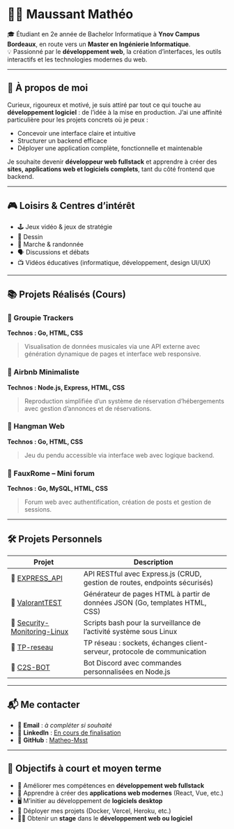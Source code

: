 # 👨‍💻 Maussant Mathéo

🎓 Étudiant en 2e année de Bachelor Informatique à **Ynov Campus Bordeaux**, en route vers un **Master en Ingénierie Informatique**.  
💡 Passionné par le **développement web**, la création d’interfaces, les outils interactifs et les technologies modernes du web.

---

## 🧠 À propos de moi

Curieux, rigoureux et motivé, je suis attiré par tout ce qui touche au **développement logiciel** : de l’idée à la mise en production. J’ai une affinité particulière pour les projets concrets où je peux :

- Concevoir une interface claire et intuitive
- Structurer un backend efficace
- Déployer une application complète, fonctionnelle et maintenable

Je souhaite devenir **développeur web fullstack** et apprendre à créer des **sites, applications web et logiciels complets**, tant du côté frontend que backend.

---

## 🎮 Loisirs & Centres d’intérêt

- 🕹️ Jeux vidéo & jeux de stratégie
- 🎨 Dessin
- 🥾 Marche & randonnée
- 🗣️ Discussions et débats
- 📺 Vidéos éducatives (informatique, développement, design UI/UX)

---

## 📚 Projets Réalisés (Cours)

### 🔸 Groupie Trackers  
**Technos : Go, HTML, CSS**  
> Visualisation de données musicales via une API externe avec génération dynamique de pages et interface web responsive.

### 🔸 Airbnb Minimaliste  
**Technos : Node.js, Express, HTML, CSS**  
> Reproduction simplifiée d’un système de réservation d’hébergements avec gestion d’annonces et de réservations.

### 🔸 Hangman Web  
**Technos : Go, HTML, CSS**  
> Jeu du pendu accessible via interface web avec logique backend.

### 🔸 FauxRome – Mini forum  
**Technos : Go, MySQL, HTML, CSS**  
> Forum web avec authentification, création de posts et gestion de sessions.

---

## 🛠️ Projets Personnels

| Projet | Description |
|--------|-------------|
| 🔗 [EXPRESS_API](https://github.com/Matheo-Msst/EXPRESS_API) | API RESTful avec Express.js (CRUD, gestion de routes, endpoints sécurisés) |
| 🔗 [ValorantTEST](https://github.com/Matheo-Msst/ValorantTEST) | Générateur de pages HTML à partir de données JSON (Go, templates HTML, CSS) |
| 🔗 [Security-Monitoring-Linux](https://github.com/Matheo-Msst/Security-Monitoring-Linux) | Scripts bash pour la surveillance de l’activité système sous Linux |
| 🔗 [TP-reseau](https://github.com/Matheo-Msst/TP-reseau) | TP réseau : sockets, échanges client-serveur, protocole de communication |
| 🔗 [C2S-BOT](https://github.com/Matheo-Msst/C2S-BOT) | Bot Discord avec commandes personnalisées en Node.js |

---

## 📬 Me contacter

- 📧 **Email** : *à compléter si souhaité*
- 💼 **LinkedIn** : [En cours de finalisation](#)
- 🐙 **GitHub** : [Matheo-Msst](https://github.com/Matheo-Msst)

---

## 🎯 Objectifs à court et moyen terme

- 🔧 Améliorer mes compétences en **développement web fullstack**
- 📱 Apprendre à créer des **applications web modernes** (React, Vue, etc.)
- 🖥️ M’initier au développement de **logiciels desktop**
- 🚀 Déployer mes projets (Docker, Vercel, Heroku, etc.)
- 👨‍💻 Obtenir un **stage** dans le **développement web ou logiciel**

